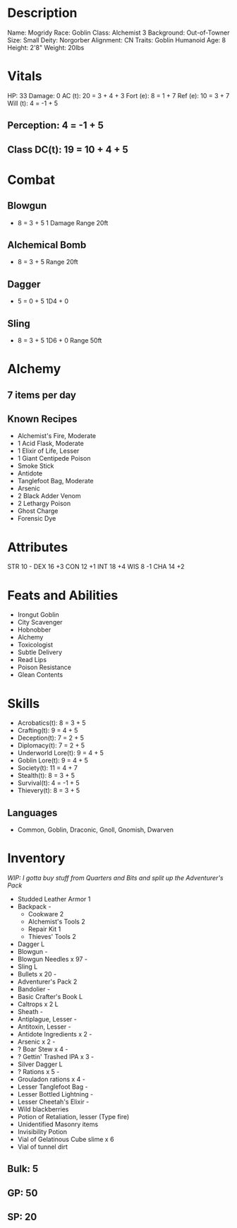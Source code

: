 # Description

 Name:       Mogridy
 Race:       Goblin
 Class:      Alchemist 3
 Background: Out-of-Towner
 Size:       Small
 Deity:      Norgorber
 Alignment:  CN
 Traits:     Goblin Humanoid
 Age:        8
 Height:     2'8"
 Weight:     20lbs

# Vitals

 HP:       33
 Damage:   0
 AC (t):   20 = 3 + 4 + 3
 Fort (e): 8 =  1 + 7
 Ref (e):  10 =  3 + 7
 Will (t): 4 = -1 + 5

## Perception: 4 = -1 + 5

## Class DC(t): 19 = 10 + 4 + 5

# Combat

## Blowgun

+ 8 = 3 + 5
 1 Damage
 Range 20ft

## Alchemical Bomb

+ 8 = 3 + 5
 Range 20ft

## Dagger

+ 5 = 0 + 5
 1D4 + 0

## Sling

+ 8 = 3 + 5
 1D6 + 0
 Range 50ft

# Alchemy

## 7 items per day

## Known Recipes

- Alchemist's Fire, Moderate
- 1 Acid Flask, Moderate
- 1  Elixir of Life, Lesser
- 1 Giant Centipede Poison
-   Smoke Stick
-   Antidote
-   Tanglefoot Bag, Moderate
-   Arsenic
- 2 Black Adder Venom
- 2 Lethargy Poison
- Ghost Charge
- Forensic Dye

# Attributes

STR 10 -
DEX 16 +3
CON 12 +1
INT 18 +4
WIS 8  -1
CHA 14 +2

# Feats and Abilities

- Irongut Goblin
- City Scavenger
- Hobnobber
- Alchemy
- Toxicologist
- Subtle Delivery
- Read Lips
- Poison Resistance
- Glean Contents

# Skills

- Acrobatics(t):      8 =  3 + 5
- Crafting(t):        9 =  4 + 5
- Deception(t):       7 =  2 + 5
- Diplomacy(t):       7 =  2 + 5
- Underworld Lore(t): 9 =  4 + 5
- Goblin Lore(t):     9 =  4 + 5
- Society(t):         11 =  4 + 7
- Stealth(t):         8 =  3 + 5
- Survival(t):        4 = -1 + 5
- Thievery(t):        8 =  3 + 5

## Languages

- Common, Goblin, Draconic, Gnoll, Gnomish, Dwarven

# Inventory

*WIP: I gotta buy stuff from Quarters and Bits and split up the Adventurer's Pack*
- Studded Leather Armor     1
- Backpack                  -
  - Cookware                2
  - Alchemist's Tools       2
  - Repair Kit              1
  - Thieves' Tools          2
- Dagger                    L
- Blowgun                   -
- Blowgun Needles x 97      -
- Sling                     L
- Bullets x 20              -
- Adventurer's Pack         2
- Bandolier                 -
- Basic Crafter's Book      L
- Caltrops x 2              L
- Sheath                    -
- Antiplague, Lesser        -
- Antitoxin, Lesser         -
- Antidote Ingredients x 2  -
- Arsenic x 2               -
- ? Boar Stew x 4           -
- ? Gettin' Trashed IPA x 3 -
- Silver Dagger             L
- ? Rations x 5             -
- Grouladon rations x 4     -
- Lesser Tanglefoot Bag     -
- Lesser Bottled Lightning  -
- Lesser Cheetah's Elixir   -
- Wild blackberries
- Potion of Retaliation, lesser (Type fire)
- Unidentified Masonry items
- Invisibility Potion
- Vial of Gelatinous Cube slime x 6
- Vial of tunnel dirt

## Bulk: 5

## GP: 50

## SP: 20
